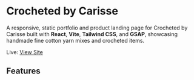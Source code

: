 # Crocheted by Carisse

A responsive, static portfolio and product landing page for Crocheted by Carisse built with **React**, **Vite**, **Tailwind CSS**, and **GSAP**, showcasing handmade fine cotton yarn mixes and crocheted items.

Live: [View Site](https://joshuakitong.github.io/crocheted-by-carisse)

## Features